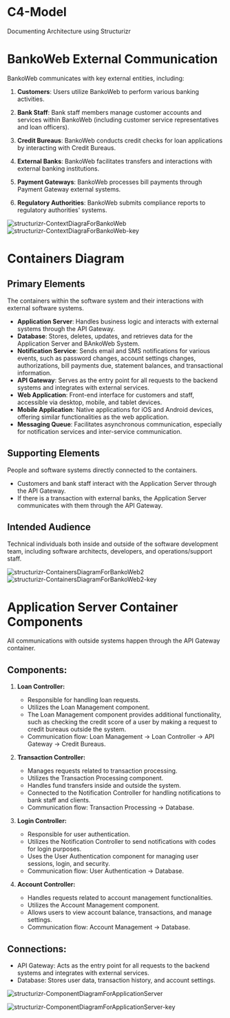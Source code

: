 # C4-Model
Documenting Architecture using Structurizr

# BankoWeb External Communication

BankoWeb communicates with key external entities, including:

1. **Customers**: Users utilize BankoWeb to perform various banking activities.
   
2. **Bank Staff**: Bank staff members manage customer accounts and services within BankoWeb (including customer service representatives and loan officers).

3. **Credit Bureaus**: BankoWeb conducts credit checks for loan applications by interacting with Credit Bureaus.

4. **External Banks**: BankoWeb facilitates transfers and interactions with external banking institutions.

5. **Payment Gateways**: BankoWeb processes bill payments through Payment Gateway external systems.

6. **Regulatory Authorities**: BankoWeb submits compliance reports to regulatory authorities' systems.

![structurizr-ContextDiagraForBankoWeb](ContextDiagram/structurizr-ContextDiagraForBankoWeb.png)
![structurizr-ContextDiagraForBankoWeb-key](ContextDiagram/structurizr-ContextDiagraForBankoWeb-key.png)


# Containers Diagram

## Primary Elements
The containers within the software system and their interactions with external software systems.

- **Application Server**: Handles business logic and interacts with external systems through the API Gateway.
- **Database**: Stores, deletes, updates, and retrieves data for the Application Server and BAnkoWeb System.
- **Notification Service**: Sends email and SMS notifications for various events, such as password changes, account settings changes, authorizations, bill payments due, statement balances, and transactional information.
- **API Gateway**: Serves as the entry point for all requests to the backend systems and integrates with external services.
- **Web Application**: Front-end interface for customers and staff, accessible via desktop, mobile, and tablet devices.
- **Mobile Application**: Native applications for iOS and Android devices, offering similar functionalities as the web application.
- **Messaging Queue**: Facilitates asynchronous communication, especially for notification services and inter-service communication.

## Supporting Elements
People and software systems directly connected to the containers.

- Customers and bank staff interact with the Application Server through the API Gateway.
- If there is a transaction with external banks, the Application Server communicates with them through the API Gateway.

## Intended Audience
Technical individuals both inside and outside of the software development team, including software architects, developers, and operations/support staff.

>
![structurizr-ContainersDiagramForBankoWeb2](ContainersDiagram/structurizr-ContainersDiagramForBankoWeb2.png)
![structurizr-ContainersDiagramForBankoWeb2-key](ContainersDiagram/structurizr-ContainersDiagramForBankoWeb2-key.png)


# Application Server Container Components

All communications with outside systems happen through the API Gateway container.

## Components:

1. **Loan Controller:**
   - Responsible for handling loan requests.
   - Utilizes the Loan Management component.
   - The Loan Management component provides additional functionality, such as checking the credit score of a user by making a request to credit bureaus outside the system.
   - Communication flow: Loan Management -> Loan Controller -> API Gateway -> Credit Bureaus.

2. **Transaction Controller:**
   - Manages requests related to transaction processing.
   - Utilizes the Transaction Processing component.
   - Handles fund transfers inside and outside the system.
   - Connected to the Notification Controller for handling notifications to bank staff and clients.
   - Communication flow: Transaction Processing -> Database.

3. **Login Controller:**
   - Responsible for user authentication.
   - Utilizes the Notification Controller to send notifications with codes for login purposes.
   - Uses the User Authentication component for managing user sessions, login, and security.
   - Communication flow: User Authentication -> Database.

4. **Account Controller:**
   - Handles requests related to account management functionalities.
   - Utilizes the Account Management component.
   - Allows users to view account balance, transactions, and manage settings.
   - Communication flow: Account Management -> Database.

## Connections:
- API Gateway: Acts as the entry point for all requests to the backend systems and integrates with external services.
- Database: Stores user data, transaction history, and account settings.

![structurizr-ComponentDiagramForApplicationServer](ComponentsDiagram/structurizr-ComponentDiagramForApplicationServer.png)

![structurizr-ComponentDiagramForApplicationServer-key](ComponentsDiagram/structurizr-ComponentDiagramForApplicationServer-key.png)